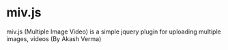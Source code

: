 # miv.js
miv.js (Multiple Image Video) is a simple jquery plugin for uploading multiple images, videos  (By Akash Verma) 
